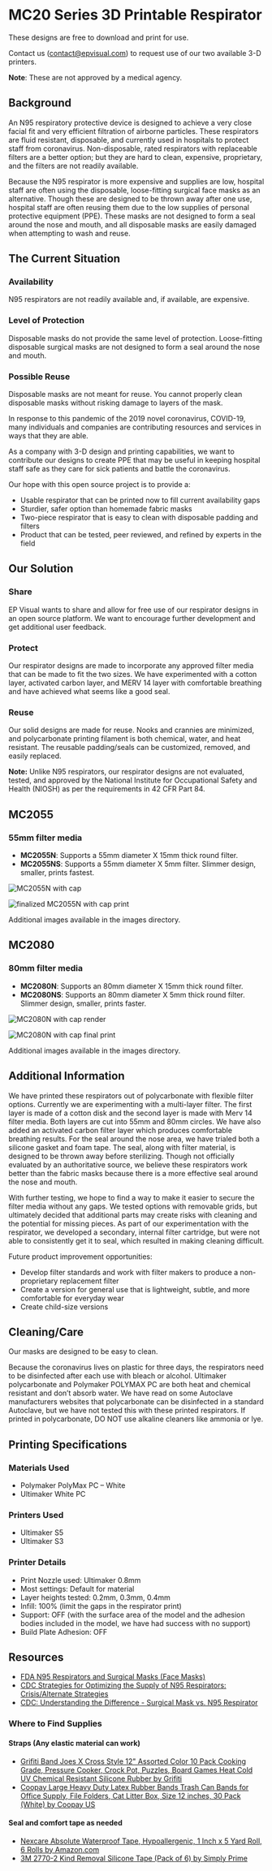 # MC20 Series 3D Printable Respirator

These designs are free to download and print for use.

Contact us (contact@epvisual.com) to request use of our two available 3-D printers.

**Note**: These are not approved by a medical agency.

## Background

An N95 respiratory protective device is designed to achieve a very close facial fit and very efficient filtration of airborne particles. These respirators are fluid resistant, disposable, and currently used in hospitals to protect staff from coronavirus. Non-disposable, rated respirators with replaceable filters are a better option; but they are hard to clean, expensive, proprietary, and the filters are not readily available.

Because the N95 respirator is more expensive and supplies are low, hospital staff are often using the disposable, loose-fitting surgical face masks as an alternative. Though these are designed to be thrown away after one use, hospital staff are often reusing them due to the low supplies of personal protective equipment (PPE). These masks are not designed to form a seal around the nose and mouth, and all disposable masks are easily damaged when attempting to wash and reuse.

## The Current Situation

### Availability

N95 respirators are not readily available and, if available, are expensive.

### Level of Protection

Disposable masks do not provide the same level of protection. Loose-fitting disposable surgical masks are not designed to form a seal around the nose and mouth.

### Possible Reuse

Disposable masks are not meant for reuse. You cannot properly clean disposable masks without risking damage to layers of the mask.

In response to this pandemic of the 2019 novel coronavirus, COVID-19, many individuals and companies are contributing resources and services in ways that they are able.

As a company with 3-D design and printing capabilities, we want to contribute our designs to create PPE that may be useful in keeping hospital staff safe as they care for sick patients and battle the coronavirus.

Our hope with this open source project is to provide a:

* Usable respirator that can be printed now to fill current availability gaps
* Sturdier, safer option than homemade fabric masks
* Two-piece respirator that is easy to clean with disposable padding and filters
* Product that can be tested, peer reviewed, and refined by experts in the field

## Our Solution

### Share

EP Visual wants to share and allow for free use of our respirator designs in an open source platform. We want to encourage further development and get additional user feedback.

### Protect

Our respirator designs are made to incorporate any approved filter media that can be made to fit the two sizes. We have experimented with a cotton layer, activated carbon layer, and MERV 14 layer with comfortable breathing and have achieved what seems like a good seal.

### Reuse

Our solid designs are made for reuse. Nooks and crannies are minimized, and polycarbonate printing filament is both chemical, water, and heat resistant. The reusable padding/seals can be customized, removed, and easily replaced.

**Note:** Unlike N95 respirators, our respirator designs are not evaluated, tested, and approved by the National Institute for Occupational Safety and Health (NIOSH) as per the requirements in 42 CFR Part 84.

## MC2055

### 55mm filter media

* **MC2055N**: Supports a  55mm diameter X  15mm thick round filter.
* **MC2055NS**: Supports a 55mm diameter X 5mm filter. Slimmer design, smaller, prints fastest.

![MC2055N with cap](images/MC2055N/MC2055N-with-cap-white.jpg)

![finalized MC2055N with cap print](images/MC2055N/MC2055-v20.5-complete-7.jpg)

Additional images available in the images directory.

## MC2080

### 80mm filter media

* **MC2080N**: Supports an 80mm diameter X 15mm thick round filter.
* **MC2080NS**: Supports an 80mm diameter X 5mm thick round filter. Slimmer design, smaller, prints faster.

![MC2080N with cap render](images/MC2080N/MC2080N-with-Cap.jpg)

![MC2080N with cap final print](images/MC2080N/MC2080N-complete-1.jpg)

Additional images available in the images directory.

## Additional Information

We have printed these respirators out of polycarbonate with flexible filter options. Currently we are experimenting with a multi-layer filter. The first layer is made of a cotton disk and the second layer is made with Merv 14 filter media. Both layers are cut into 55mm and 80mm circles. We have also added an activated carbon filter layer which produces comfortable breathing results. For the seal around the nose area, we have trialed both a silicone gasket and foam tape. The seal, along with filter material, is designed to be thrown away before sterilizing. Though not officially evaluated by an authoritative source, we believe these respirators work better than the fabric masks because there is a more effective seal around the nose and mouth.

With further testing, we hope to find a way to make it easier to secure the filter media without any gaps. We tested options with removable grids, but ultimately decided that additional parts may create risks with cleaning and the potential for missing pieces. As part of our experimentation with the respirator, we developed a secondary, internal filter cartridge, but were not able to consistently get it to seal, which resulted in making cleaning difficult.

Future product improvement opportunities:

* Develop filter standards and work with filter makers to produce a non-proprietary replacement filter
* Create a version for general use that is lightweight, subtle, and more comfortable for everyday wear
* Create child-size versions

## Cleaning/Care

Our masks are designed to be easy to clean.

Because the coronavirus lives on plastic for three days, the respirators need to be disinfected after each use with bleach or alcohol. Ultimaker polycarbonate and Polymaker POLYMAX PC are both heat and chemical resistant and don’t absorb water. We have read on some Autoclave manufacturers websites that polycarbonate can be disinfected in a standard Autoclave, but we have not tested this with these printed respirators. If printed in polycarbonate, DO NOT use alkaline cleaners like ammonia or lye.

## Printing Specifications

### Materials Used

* Polymaker PolyMax PC – White
* Ultimaker White PC

### Printers Used

* Ultimaker S5
* Ultimaker S3

### Printer Details

* Print Nozzle used: Ultimaker 0.8mm
* Most settings: Default for material
* Layer heights tested: 0.2mm, 0.3mm, 0.4mm
* Infill: 100% (limit the gaps in the respirator print)
* Support: OFF (with the surface area of the model and the adhesion bodies included in the model, we have had success with no support)
* Build Plate Adhesion: OFF

## Resources

* [FDA N95 Respirators and Surgical Masks (Face Masks)](https://www.fda.gov/medical-devices/personal-protective-equipment-infection-control/n95-respirators-and-surgical-masks-face-masks)
* [CDC Strategies for Optimizing the Supply of N95 Respirators: Crisis/Alternate Strategies](https://www.cdc.gov/coronavirus/2019-ncov/hcp/respirators-strategy/crisis-alternate-strategies.html)
* [CDC: Understanding the Difference - Surgical Mask vs. N95 Respirator](https://www.cdc.gov/niosh/npptl/pdfs/UnderstandDifferenceInfographic-508.pdf)

### Where to Find Supplies

#### Straps (Any elastic material can work)

* [Grifiti Band Joes X Cross Style 12" Assorted Color 10 Pack Cooking Grade, Pressure Cooker, Crock Pot, Puzzles, Board Games Heat Cold UV Chemical Resistant Silicone Rubber by Grifiti](https://www.amazon.com/dp/B00GLJ421W/ref=cm_sw_em_r_mt_dp_U_HhZHEb0QJJ882)
* [Coopay Large Heavy Duty Latex Rubber Bands Trash Can Bands for Office Supply, File Folders, Cat Litter Box, Size 12 inches, 30 Pack (White) by Coopay US](https://www.amazon.com/dp/B07VNC7X93/ref=cm_sw_em_r_mt_dp_U_xiZHEbRNAAG2Z)

#### Seal and comfort tape as needed

* [Nexcare Absolute Waterproof Tape, Hypoallergenic, 1 Inch x 5 Yard Roll, 6 Rolls by Amazon.com](https://www.amazon.com/dp/B07GSQJH19/ref=cm_sw_em_r_mt_dp_U_YvZHEbYSG2HSN)
* [3M 2770-2 Kind Removal Silicone Tape (Pack of 6) by Simply Prime](https://www.amazon.com/dp/B00KHVWXWA/ref=cm_sw_em_r_mt_dp_U_JxZHEbH61C4V0)
